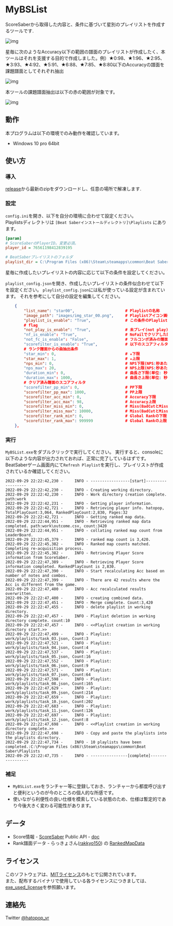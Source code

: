 # MyBSList

ScoreSaberから取得した内容と、条件に基づいて星別のプレイリストを作成するツールです.

![img](https://github.com/hatopopvr/MyBSList/blob/main/images/img_explain_001.jpg)

星毎に次のようなAccuracy以下の範囲の譜面のプレイリストが作成したく、本ツールはそれを支援する目的で作成しました。例）★0:98、★1:96、★2:95、★3:93、★4:92、★5:91、★6:88、★7:85、★8:80以下のAccuracyの譜面を課題譜面としてそれぞれ抽出

![img](https://github.com/hatopopvr/MyBSList/blob/main/images/img_explain_002.jpg)

本ツールの課題譜面抽出は以下の赤の範囲が対象です。

![img](https://github.com/hatopopvr/MyBSList/blob/main/images/img_explain_003.jpg)

## 動作
本プログラムは以下の環境でのみ動作を確認しています。
- Windows 10 pro 64bit

## 使い方

### 導入

[release](https://github.com/hatopopvr/MyBSList/releases)から最新のzipをダウンロードし、任意の場所で解凍します.

### 設定

`config.ini`を開き、以下を自分の環境に合わせて設定ください。  
Playlistsディレクトリは `[Beat Saberインストールディレクトリ]\Playlists` にあります。

```ini
[param]
# ScoreSaberのPlayerID。変更必須。
player_id = 76561198412839195

# BeatSaberプレイリストのフォルダ
playlist_dir = C:\Program Files (x86)\Steam\steamapps\common\Beat Saber\Playlists
```

星毎に作成したいプレイリストの内容に応じて以下の条件を設定してください。

`playlist_config.json`を開き、作成したいプレイリストの条件似合わせて以下を設定ください。
`playlist_config.json`には私が使っている設定が含まれています。
それを参考にして自分の設定を編集してください。


```json
    {
        "list_name": "star00",                      # Playlistの名称
        "image_path": "images/img_star_00.png",     # Playlistアイコン画像のパス
        "playlist_is_enable": "True",               # この条件のPlaylistを作成するか
        # flag
        "not_play_is_enable": "True",               # 未プレイ(not play)の譜面をPlaylistに含むか | True : 含む
        "nf_is_enable": "True",                     # NoFailでクリアした譜面をPlaylistに含むか | True : 含む
        "not_fc_is_enable": "False",                # フルコンボ済みの譜面をPlaylistから除外するか | True : 除外する
        "scorefilter_is_enable": "True",            # 以下のスコアフィルタ条件に合致するクリア済み譜面をplaylistに含むか | True : 含む
        # ランク譜面からの曲抽出条件
        "star_min": 0,                              # ★下限               
        "star_max": 1,                              # ★上限
        "nps_min": 0,                               # NPS下限(NPS:秒あたりノーツ数) 
        "nps_max": 20,                              # NPS上限(NPS:秒あたりノーツ数)
        "duration_min": 0,                          # 曲長さ下限(単位: 秒)
        "duration_max": 1000,                       # 曲長さ上限(単位: 秒)
        # クリア済み譜面のスコアフィルタ
        "scorefilter_pp_min": 0,                    # PP下限
        "scorefilter_pp_max": 1000,                 # PP上限
        "scorefilter_acc_min": 0,                   # Accuracy下限
        "scorefilter_acc_max": 98,                  # Accuracy上限
        "scorefilter_miss_min": 0,                  # Miss(BadCutとMissCutの合計)数の下限
        "scorefilter_miss_max": 10000,              # Miss(BadCutとMissCutの合計)数の上限
        "scorefilter_rank_min": 0,                  # Global Rankの下限
        "scorefilter_rank_max": 999999              # Global Rankの上限
    },
```

### 実行

`MyBSList.exe`をダブルクリックで実行してください。
実行すると、consoleに以下のような内容が出力されておれば、正常に完了しているはずです。
BeatSaberゲーム画面内にて`Refresh Playlist`を実行し、プレイリストが作成されているか確認してください。

```
2022-09-29 22:22:42,230 -     INFO - -----------------[start]------------------
2022-09-29 22:22:42,230 -     INFO - Creating working directory.
2022-09-29 22:22:42,230 -     INFO - Work directory creation complete. path:work
2022-09-29 22:22:42,231 -     INFO - Getting player information.
2022-09-29 22:22:42,721 -     INFO - Retrieving player info. hatopop, TotalPlayCount:3,064, RankedPlayCount:2,830, Pages:32
2022-09-29 22:22:42,721 -     INFO - Getting ranked map data.
2022-09-29 22:22:44,951 -     INFO - Retrieving ranked map data completed. path:work\outcome.csv, count:3420
2022-09-29 22:22:44,951 -     INFO - collating ranked map count from LeaderBoard.
2022-09-29 22:22:45,379 -     INFO - ranked map count is 3,420.
2022-09-29 22:22:45,382 -     INFO - Ranked map counts matched. Completing re-acquisition process.
2022-09-29 22:22:45,382 -     INFO - Retrieving Player Score information from ScoreSaber.
2022-09-29 22:22:47,389 -     INFO - Retrieving Player Score information completed. RankedPlayCount is 2,830.
2022-09-29 22:22:47,390 -     INFO - Start recalculating Acc based on number of notes and combos.
2022-09-29 22:22:47,399 -     INFO - There are 42 results where the Acc is different from the game.
2022-09-29 22:22:47,400 -     INFO - Acc recalculated results overwritten.
2022-09-29 22:22:47,400 -     INFO - creating combined data.
2022-09-29 22:22:47,451 -     INFO - Merge complete. Count:3,420
2022-09-29 22:22:47,455 -     INFO - delete playlist in working directory.
2022-09-29 22:22:47,457 -     INFO - Playlist deletion in working directory complete. count:10
2022-09-29 22:22:47,457 -     INFO - <<Playlist creation in working directory start.>>
2022-09-29 22:22:47,499 -     INFO - Playlist: work/playlists/task_03.json, Count:3
2022-09-29 22:22:47,521 -     INFO - Playlist: work/playlists/task_04.json, Count:4
2022-09-29 22:22:47,537 -     INFO - Playlist: work/playlists/task_05.json, Count:16
2022-09-29 22:22:47,552 -     INFO - Playlist: work/playlists/task_06.json, Count:9
2022-09-29 22:22:47,571 -     INFO - Playlist: work/playlists/task_07.json, Count:64
2022-09-29 22:22:47,598 -     INFO - Playlist: work/playlists/task_08.json, Count:165
2022-09-29 22:22:47,629 -     INFO - Playlist: work/playlists/task_09.json, Count:214
2022-09-29 22:22:47,659 -     INFO - Playlist: work/playlists/task_10.json, Count:202
2022-09-29 22:22:47,683 -     INFO - Playlist: work/playlists/task_11.json, Count:126
2022-09-29 22:22:47,697 -     INFO - Playlist: work/playlists/task_12.json, Count:8
2022-09-29 22:22:47,698 -     INFO - <<Playlist creation in working directory complete.>>
2022-09-29 22:22:47,698 -     INFO - Copy and paste the playlists into the playlists directory.
2022-09-29 22:22:47,734 -     INFO - 10 playlists have been completed.:C:\Program Files (x86)\Steam\steamapps\common\Beat Saber\Playlists
2022-09-29 22:22:47,735 -     INFO - ----------------[complete]-----------------
```

### 補足

- `MyBSList.exe`をランチャー等に登録しておき、ランチャーから都度呼び出すと便利というのが今のところの個人的な所感です。
- 使いながら利便性の良い仕様を模索している状態のため、仕様は暫定的であり今後大きく変わる可能性があります。

## データ

- Score情報 - [ScoreSaber](https://scoresaber.com/) Public API - [doc](https://docs.scoresaber.com/)  
- Rank譜面データ - らっきょさん([rakkyo150](https://twitter.com/rakkyo150)) の [RankedMapData](https://github.com/rakkyo150/RankedMapData)

## ライセンス

このソフトウェアは、[MITライセンス](https://github.com/hatopopvr/MyBSList/blob/main/LICENSE)のもとで公開されています。  
また、配布するバイナリで使用している各ライセンスにつきましては、[exe_used_license](https://github.com/hatopopvr/MyBSList/blob/main/exe_used_license)を参照願います。

## 連絡先
Twitter [@hatopop_vr](https://twitter.com/hatopop_vr)

